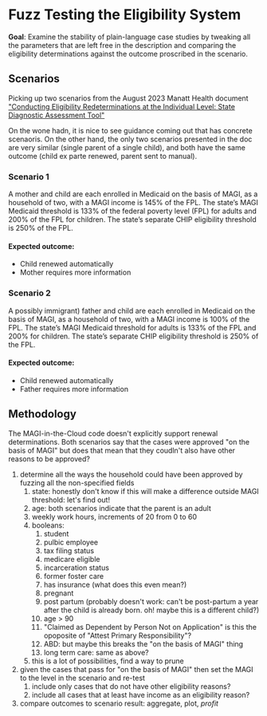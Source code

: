 # Fuzz Testing the Eligibility System 

**Goal**: Examine the stability of plain-language case studies by tweaking all the parameters that are left free in the description and comparing the eligibility determinations against the outcome proscribed in the scenario.

## Scenarios
Picking up two scenarios from the August 2023 Manatt Health document ["Conducting Eligibility Redeterminations at the Individual Level: State Diagnostic Assessment Tool"](https://www.shvs.org/wp-content/uploads/2023/08/SHVS_Conducting-Eligibility-Redeterminations-at-the-Individual-Level.pdf)

On the wone hadn, it is nice to see guidance coming out that has concrete scenaoris. On the other hand, the only two scenarios presented in the doc are very similar (single parent of a single child), and both have the same outcome (child ex parte renewed, parent sent to manual). 

### Scenario 1

A mother and child are each enrolled in Medicaid on the basis of MAGI, as a household of two, with a MAGI income is 145% of the FPL. The state’s MAGI Medicaid threshold is 133% of the federal poverty level (FPL) for adults and 200% of the FPL for children. The state’s separate CHIP eligibility threshold is 250% of the FPL.

#### Expected outcome:
- Child renewed automatically
- Mother requires more information

### Scenario 2

A possibly immigrant) father and child are each enrolled in Medicaid on the basis of MAGI, as a household of two, with a MAGI income is 100% of the FPL. The state’s MAGI Medicaid threshold for adults is 133% of the FPL and 200% for children. The state’s separate CHIP eligibility threshold is 250% of the FPL.

#### Expected outcome:
- Child renewed automatically
- Father requires more information

## Methodology

The MAGI-in-the-Cloud code doesn't explicitly support renewal determinations. Both scenarios say that the cases were approved "on the basis of MAGI" but does that mean that they coudln't also have other reasons to be approved?
1. determine all the ways the household could have been approved by fuzzing all the non-specified fields
   1. state: honestly don't know if this will make a difference outside MAGI threshold: let's find out!
   2. age: both scenarios indicate that the parent is an adult
   3. weekly work hours, increments of 20 from 0 to 60
   4. booleans:
      1. student
      2. pulbic employee
      3. tax filing status
      4. medicare eligible
      5. incarceration status
      6. former foster care
      7. has insurance (what does this even mean?)
      8. pregnant
      9. post partum (probably doesn't work: can't be post-partum a year after the child is already born. oh! maybe this is a different child?)
      10. age > 90
      11. "Claimed as Dependent by Person Not on Application" is this the opoposite of "Attest Primary Responsibility"?
      13. ABD: but maybe this breaks the "on the basis of MAGI" thing
      14. long term care: same as above?
   5. this is a lot of possibilities, find a way to prune 
2. given the cases that pass for "on the basis of MAGI" then set the MAGI to the level in the scenario and re-test
   1. include only cases that do not have other eligibility reasons?
   2. include all cases that at least have income as an eligibility reason?
3. compare outcomes to scenario result: aggregate, plot, *profit*
